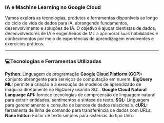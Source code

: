 ### IA e Machine Learning no Google Cloud

Vamos explora as tecnologias, produtos e ferramentas disponíveis ao longo do ciclo de vida de dados para IA, abrangendo fundamentos, desenvolvimento e soluções de IA. O objetivo é ajudar cientistas de dados, desenvolvedores de IA e engenheiros de ML a aprimorar suas habilidades e conhecimentos por meio de experiências de aprendizagem envolventes e exercícios práticos.

---

### **:computer:Tecnologias e Ferramentas Utilizadas**

**Python**: Linguagem de programação
**Google Cloud Platform (GCP):** conjunto abrangente para serviços de computação em nuvem.
**BigQuery ML:** permite a criação e a execução de modelos de aprendizado de máquina diretamente no BigQuery usando SQL.
**Google Cloud Natural Language API:** fornece tecnologias de compreensão de linguagem natural para extrair entidades, sentimentos e sintaxe de texto.
**SQL:** Linguagem para gerenciamento e consulta de bancos de dados relacionais.
**cURL:** ferramenta de linha de comando para transferência de dados com URLs.
**Nano Editor:** Editor de texto simples para sistemas do tipo Unix.

